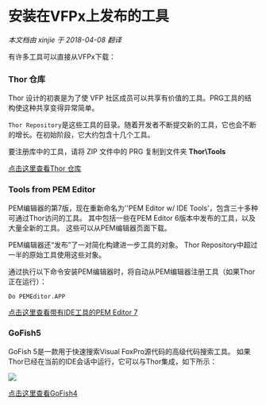 安装在VFPx上发布的工具
===
_本文档由 xinjie 于 2018-04-08 翻译_

有许多工具可以直接从VFPx下载：

### Thor 仓库

Thor 设计的初衷是为了使 VFP 社区成员可以共享有价值的工具。PRG工具的结构使这种共享变得异常简单。

`Thor Repository`是这些工具的目录。随着开发者不断提交新的工具，它也会不断的增长。在初始阶段，它大约包含十几个工具。

要注册库中的工具，请将 ZIP 文件中的 PRG 复制到文件夹 **Thor\Tools**

[点击这里查看Thor 仓库](Thor_repository.md) 

### Tools from PEM Editor

PEM编辑器的第7版，现在重新命名为''PEM Editor w/ IDE Tools'，包含三十多种可通过Thor访问的工具。 其中包括一些在PEM Editor 6版本中发布的工具，以及大量全新的工具。 这些可以从PEM编辑器页面下载。

PEM编辑器还“发布”了一对简化构建进一步工具的对象。 Thor Repository中超过一半的原始工具使用这些对象。

通过执行以下命令安装PEM编辑器时，将自动从PEM编辑器注册工具（如果Thor正在运行）：

    Do PEMEditor.APP
[点击这里查看带有IDE工具的PEM Editor 7](https://github.com/VFPX/PEMEditor)

### GoFish5

GoFish 5是一款用于快速搜索Visual FoxPro源代码的高级代码搜索工具。 如果Thor已经在当前的IDE会话中运行，它可以与Thor集成，如下所示：

![](Images/Thor_GoFish5.png)

[点击这里查看GoFish4](https://github.com/mattslay/GoFish)
